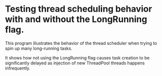 # Testing thread scheduling behavior with and without the LongRunning flag.
This program illustrates the behavior of the thread scheduler when trying to spin up
many long-running tasks.

It shows how not using the LongRunning flag causes task creation to be significantly delayed as injection of new
ThreadPool threads happens infrequently.